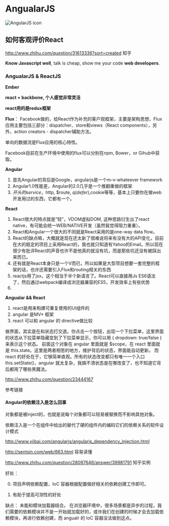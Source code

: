 # AngualarJS 

![AngularJS icon](http://www.runoob.com/wp-content/uploads/2014/06/angular.jpg)
## 如何客观评价React
<http://www.zhihu.com/question/31613336?sort=created>
知乎

**Know Javascript well**, talk is cheap, show me your code __web developers__.

### AngualarJS & ReactJS
**Ember**

**react + backbone, 个人感觉非常灵活**

**react用的是redux框架**

**Flux**： Facebook做的，给React作为补充的客户观框架，主要是架构思想，Flux应用主要包括三部分：dispatcher、store和views（React components），另外，action creators - dispatcher辅助方法。

单向的数据流是Flux应用的核心特性。

Facebook目前在生产环境中使用的flux可以分别在npm, Bower，or Gihub中获取。

**Angular**
1. 首先Angular的背后是Google，angularjs是一个m-v-whateever framework
2. Angular1.0性能差，Angular的2.0几乎是一个推翻重做的框架
3. $开头的service，$http, $route, $q(defer),$cookie等等，基本上只要你在做web开发用过的东西，它都有一个。

**React**
1. React很大的特点就是“轻”，VDOM虚拟DOM, 这种思路衍生出了react native，有可能会统一WEB/NATIVE开发（虽然我觉得阻力重重）。
2. React和Angular一个很大的不同就是React采用的是one-way data flow。
3. React的缺点嘛，大概就是现在还太新了很难说将来有没有大的API变化，目前在大的稳定的项目上采用React的，我也就只知道有Yahoo的Email。所以现在很少有批评React的声音也许不是他真的就没有坑，而是那些坑还没有被踩出来而已。
4. 还有就是React本身只是一个V而已，所以如果是大型项目想要一套完整的框架的话，也许还需要引入Flux和routing相关的东西
5. reactjs用了jsx，这个相当于半个新语言了。React可以直接用Js ES6语法了，然后通过webpack编译成浏览器兼容的ES5，开发效率上有些优势
6. 

**Angualar && React**

1. react是用来构建可重复使用的UI组件的
2. angular 是MV* 框架
3. react 可以和 angular 的 directive做比较

做界面，其实是在和状态打交道。你点击一个按钮，出现一个下拉菜单，这里界面的状态从下拉菜单隐藏变到了下拉菜单显示，你可以用 { dropdown: true/false } 来表示这个状态。 前面这个对象在 angular 里面就是 $scope，在 react 里面就是 this.state。这里是两者相思的地方，维护背后的状态，界面能自动更新。 而 react 的好处在于，它够简单直观。所有的状态改变都只有唯一一个入口 this.setState()，angular 就太复杂，我搞不清状态是在哪改变了，也不知道它背后都用了哪些黑魔法。

<http://www.zhihu.com/question/23444167>

参考链接

#### Angular的依赖注入是怎么回事
对象都是被inject的，也就是说每个对象都可以轻易被替换而不影响其他对象。

依赖注入是一个在组件中给出的替代了硬的组件内的编码它们的依赖关系的软件设计模式

<http://www.yiibai.com/angularjs/angularjs_dependency_injection.html>

<http://sentsin.com/web/663.html>
容易读懂

<http://www.zhihu.com/question/28097646/answer/39981791>
知乎实例

好处：

0. 项目声明依赖配置，IoC 容器根据配置做好相关的依赖创建工作即可。

1.  有助于提高可测性的好处


缺点：
未能和模块加载器结合。 在浏览器环境中，很多场景都是异步的过程，我们需要的依赖模块并不是一开始就加载好的，或许我们在创建的时候才会去加载依赖模块，再进行依赖创建，而 angualr 的 IoC 容器没法做到这点。

